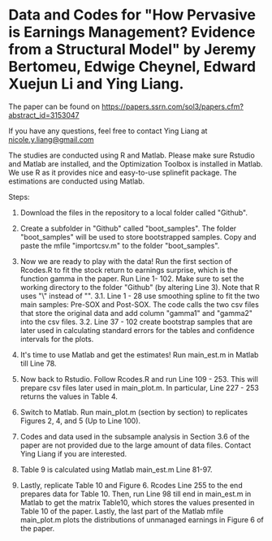# Data and Codes for "How Pervasive is Earnings Management? Evidence from a Structural Model" by Jeremy Bertomeu, Edwige Cheynel, Edward Xuejun Li and Ying Liang.

The paper can be found on https://papers.ssrn.com/sol3/papers.cfm?abstract_id=3153047

If you have any questions, feel free to contact Ying Liang at nicole.y.liang@gmail.com 

The studies are conducted using R and Matlab. Please make sure Rstudio and Matlab are installed, and the Optimization Toolbox is installed in Matlab. We use R as it provides nice and easy-to-use splinefit package. The estimations are conducted using Matlab.

Steps:
1. Download the files in the repository to a local folder called "Github".

2. Create a subfolder in "Github" called "boot_samples". The folder "boot_samples" will be used to store bootstrapped samples. Copy and paste the mfile "importcsv.m" to the folder "boot_samples".

3. Now we are ready to play with the data! Run the first section of Rcodes.R to fit the stock return to earnings surprise, which is the function gamma in the paper. Run Line 1- 102. Make sure to set the working directory to the folder "Github" (by altering Line 3). Note that R uses "\\" instead of "\".
  3.1. Line 1 - 28 use smoothing spline to fit the two main samples: Pre-SOX and Post-SOX. The code calls the two csv files that store the original data and add column "gamma1" and "gamma2" into the csv files. 
  3.2. Line 37 - 102 create bootstrap samples that are later used in calculating standard errors for the tables and confidence intervals for the plots.

4. It's time to use Matlab and get the estimates! Run main_est.m in Matlab till Line 78. 

5. Now back to Rstudio. Follow Rcodes.R and run Line 109 - 253. This will prepare csv files later used in main_plot.m. In particular, Line 227 - 253 returns the values in Table 4.

6. Switch to Matlab. Run main_plot.m (section by section) to replicates Figures 2, 4, and 5 (Up to Line 100). 

7. Codes and data used in the subsample analysis in Section 3.6 of the paper are not provided due to the large amount of data files. Contact Ying Liang if you are interested. 

8. Table 9 is calculated using Matlab main_est.m Line 81-97. 

9. Lastly, replicate Table 10 and Figure 6. Rcodes Line 255 to the end prepares data for Table 10. Then, run Line 98 till end in main_est.m in Matlab to get the matrix Table10, which stores the values presented in Table 10 of the paper. Lastly, the last part of the Matlab mfile main_plot.m plots the distributions of unmanaged earnings in Figure 6 of the paper. 



